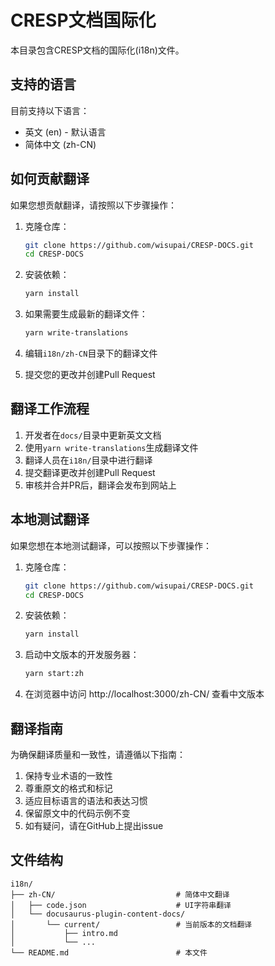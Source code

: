 # CRESP文档国际化

本目录包含CRESP文档的国际化(i18n)文件。

## 支持的语言

目前支持以下语言：

- 英文 (en) - 默认语言
- 简体中文 (zh-CN)

## 如何贡献翻译

如果您想贡献翻译，请按照以下步骤操作：

1. 克隆仓库：
   ```bash
   git clone https://github.com/wisupai/CRESP-DOCS.git
   cd CRESP-DOCS
   ```

2. 安装依赖：
   ```bash
   yarn install
   ```

3. 如果需要生成最新的翻译文件：
   ```bash
   yarn write-translations
   ```

4. 编辑`i18n/zh-CN`目录下的翻译文件
5. 提交您的更改并创建Pull Request

## 翻译工作流程

1. 开发者在`docs/`目录中更新英文文档
2. 使用`yarn write-translations`生成翻译文件
3. 翻译人员在`i18n/`目录中进行翻译
4. 提交翻译更改并创建Pull Request
5. 审核并合并PR后，翻译会发布到网站上

## 本地测试翻译

如果您想在本地测试翻译，可以按照以下步骤操作：

1. 克隆仓库：
   ```bash
   git clone https://github.com/wisupai/CRESP-DOCS.git
   cd CRESP-DOCS
   ```

2. 安装依赖：
   ```bash
   yarn install
   ```

3. 启动中文版本的开发服务器：
   ```bash
   yarn start:zh
   ```

4. 在浏览器中访问 http://localhost:3000/zh-CN/ 查看中文版本

## 翻译指南

为确保翻译质量和一致性，请遵循以下指南：

1. 保持专业术语的一致性
2. 尊重原文的格式和标记
3. 适应目标语言的语法和表达习惯
4. 保留原文中的代码示例不变
5. 如有疑问，请在GitHub上提出issue

## 文件结构

```
i18n/
├── zh-CN/                           # 简体中文翻译
│   ├── code.json                    # UI字符串翻译
│   └── docusaurus-plugin-content-docs/
│       └── current/                 # 当前版本的文档翻译
│           ├── intro.md
│           └── ...
└── README.md                        # 本文件
``` 